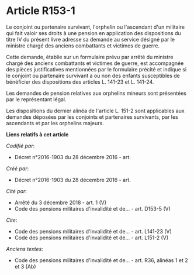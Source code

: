 # Article R153-1

Le conjoint ou partenaire survivant, l'orphelin ou l'ascendant d'un militaire qui fait valoir ses droits à une pension en
application des dispositions du titre IV du présent livre adresse sa demande au service désigné par le ministre chargé des
anciens combattants et victimes de guerre.

Cette demande, établie sur un formulaire prévu par arrêté du ministre chargé des anciens combattants et victimes de guerre,
est accompagnée des pièces justificatives mentionnées par le formulaire précité et indique si le conjoint ou partenaire
survivant a ou non des enfants susceptibles de bénéficier des dispositions des articles L. 141-23 et L. 141-24.

Les demandes de pension relatives aux orphelins mineurs sont présentées par le représentant légal.

Les dispositions du dernier alinéa de l'article L. 151-2 sont applicables aux demandes déposées par les conjoints et
partenaires survivants, par les ascendants et par les orphelins majeurs.

**Liens relatifs à cet article**

_Codifié par_:

  - Décret n°2016-1903 du 28 décembre 2016 - art.

_Créé par_:

  - Décret n°2016-1903 du 28 décembre 2016 - art.

_Cité par_:

  - Arrêté du 3 décembre 2018 - art. 1 (V)
  - Code des pensions militaires d'invalidité et de... - art. D153-5 (V)

_Cite_:

  - Code des pensions militaires d'invalidité et de... - art. L141-23 (V)
  - Code des pensions militaires d'invalidité et de... - art. L151-2 (V)

_Anciens textes_:

  - Code des pensions militaires d'invalidité et de... - art. R36, alinéas 1 et 2 et 3 (Ab)
